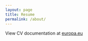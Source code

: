 ```yaml
---
layout: page
title: Resume
permalink: /about/
---
```


View CV documentation at [europa.eu](https://europa.eu/europass/eportfolio/api/eprofile/shared-profile/jefferson-silva/177dfb6b-f98a-424d-ab83-37b4b63ca3c4?view=html)
